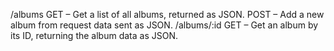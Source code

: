 /albums
    GET – Get a list of all albums, returned as JSON.
    POST – Add a new album from request data sent as JSON.
/albums/:id
    GET – Get an album by its ID, returning the album data as JSON.
